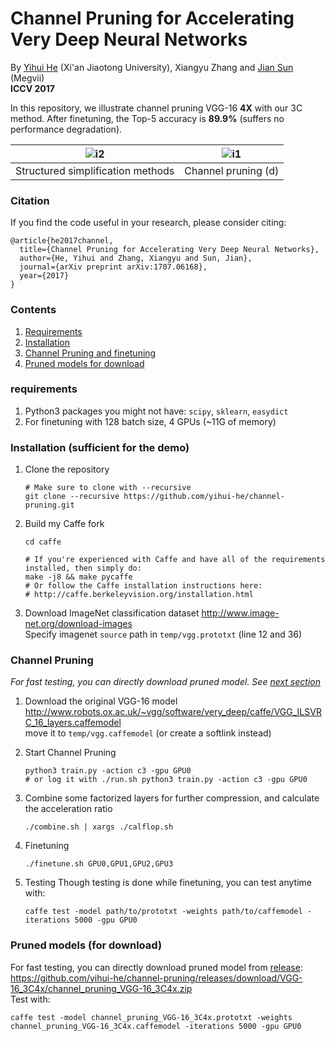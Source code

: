 # Channel Pruning for Accelerating Very Deep Neural Networks
By [Yihui He](http://yihui-he.github.io/) (Xi'an Jiaotong University), Xiangyu Zhang and [Jian Sun](http://jiansun.org/) (Megvii)  
**ICCV 2017**  

In this repository, we illustrate channel pruning VGG-16 **4X** with our 3C method. After finetuning, the Top-5 accuracy is **89.9%**  (suffers no performance degradation).

![i2](http://yihui-he.github.io/assets_files/structure-1.png) | ![i1](http://yihui-he.github.io/assets_files/ill-1.png)
:-------------------------:|:-------------------------:
Structured simplification methods             |  Channel pruning (d)

### Citation
If you find the code useful in your research, please consider citing:

    @article{he2017channel,
      title={Channel Pruning for Accelerating Very Deep Neural Networks},
      author={He, Yihui and Zhang, Xiangyu and Sun, Jian},
      journal={arXiv preprint arXiv:1707.06168},
      year={2017}
    }
    
### Contents
1. [Requirements](#requirements)
2. [Installation](#installation-sufficient-for-the-demo)
3. [Channel Pruning and finetuning](#channel-pruning)  
4. [Pruned models for download](#pruned-models-for-download)

### requirements
1. Python3 packages you might not have: `scipy`, `sklearn`, `easydict`
2. For finetuning with 128 batch size, 4 GPUs (~11G of memory)

### Installation (sufficient for the demo)
1. Clone the repository
    ```Shell
    # Make sure to clone with --recursive
    git clone --recursive https://github.com/yihui-he/channel-pruning.git
    ```
2. Build my Caffe fork
    ```Shell
    cd caffe

    # If you're experienced with Caffe and have all of the requirements installed, then simply do:
    make -j8 && make pycaffe
    # Or follow the Caffe installation instructions here:
    # http://caffe.berkeleyvision.org/installation.html
    ```
3. Download ImageNet classification dataset
    http://www.image-net.org/download-images  
   Specify imagenet `source` path in `temp/vgg.prototxt` (line 12 and 36)
    
### Channel Pruning  
*For fast testing, you can directly download pruned model. See [next section](#pruned-models-for-download)*
1. Download the original VGG-16 model
    http://www.robots.ox.ac.uk/~vgg/software/very_deep/caffe/VGG_ILSVRC_16_layers.caffemodel  
   move it to `temp/vgg.caffemodel` (or create a softlink instead)

2. Start Channel Pruning
    ```Shell
    python3 train.py -action c3 -gpu GPU0
    # or log it with ./run.sh python3 train.py -action c3 -gpu GPU0
    ```
3. Combine some factorized layers for further compression, and calculate the acceleration ratio
    ```Shell
    ./combine.sh | xargs ./calflop.sh
    ```
    
4. Finetuning
    ```Shell
    ./finetune.sh GPU0,GPU1,GPU2,GPU3
    ```

5. Testing
    Though testing is done while finetuning, you can test anytime with:
    ```Shell
    caffe test -model path/to/prototxt -weights path/to/caffemodel -iterations 5000 -gpu GPU0
    ```
### Pruned models (for download)
  For fast testing, you can directly download pruned model from [release](https://github.com/yihui-he/channel-pruning/releases/tag/VGG-16_3C4x): https://github.com/yihui-he/channel-pruning/releases/download/VGG-16_3C4x/channel_pruning_VGG-16_3C4x.zip  
  Test with:
  
  ```Shell
  caffe test -model channel_pruning_VGG-16_3C4x.prototxt -weights channel_pruning_VGG-16_3C4x.caffemodel -iterations 5000 -gpu GPU0
  ```
